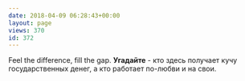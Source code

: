```yaml
---
date: 2018-04-09 06:28:43+00:00
layout: page
views: 370
id: 372
---
```


Feel the difference, fill the gap.
**Угадайте** - кто здесь получает кучу государственных денег, а кто работает по-любви и на свои.


